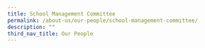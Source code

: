```yaml
---
title: School Management Committee
permalink: /about-us/our-people/school-management-committee/
description: ""
third_nav_title: Our People
---
```

